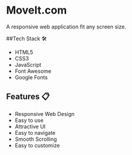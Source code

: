 # MoveIt.com
A responsive web application fit any screen size.

##Tech Stack 🛠️

- HTML5
- CSS3
- JavaScript
- Font Awesome
- Google Fonts

## Features 📋

- Responsive Web Design
- Easy to use
- Attractive UI
- Easy to navigate
- Smooth Scrolling
- Easy to customize
